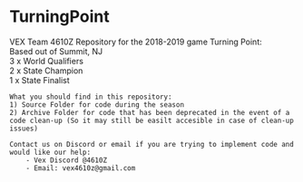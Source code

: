 # TurningPoint

VEX Team 4610Z Repository for the 2018-2019 game Turning Point: <br />
Based out of Summit, NJ <br />
3 x World Qualifiers <br />
2 x State Champion <br />
1 x State Finalist <br />

    What you should find in this repository:
    1) Source Folder for code during the season
    2) Archive Folder for code that has been deprecated in the event of a code clean-up (So it may still be easilt accesible in case of clean-up issues)
    
    Contact us on Discord or email if you are trying to implement code and would like our help:
        - Vex Discord @4610Z
        - Email: vex4610z@gmail.com
